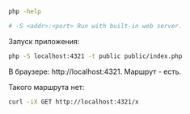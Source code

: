 ```sh
php -help

# -S <addr>:<port> Run with built-in web server.
```

Запуск приложения: 

```sh
php -S localhost:4321 -t public public/index.php 

```
В браузере: http://localhost:4321. Маршрут - есть. 

Такого маршрута нет:
```sh
curl -iX GET http://localhost:4321/x

```